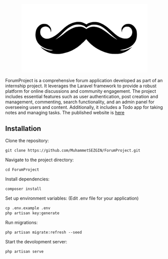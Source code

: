 <p align="center"><a href="https://dikbiyikforum.com.tr" target="_blank"><img src="public/images/logo.png" width="400" alt="Logo"></a></p>
ForumProject is a comprehensive forum application developed as part of an internship project. It leverages the Laravel framework to provide a robust platform for online discussions and community engagement. The project includes essential features such as user authentication, post creation and management, commenting, search functionality, and an admin panel for overseeing users and content. Additionally, it includes a Todo app for taking notes and managing tasks. The published website is <a href="https://dikbiyikforum.com.tr" target="_blank">here</a>

## Installation
Clone the repository:
```
git clone https://github.com/MuhammetSEZGIN/ForumProject.git
```
Navigate to the project directory:
```
cd ForumProject
```
Install dependencies:
```
composer install
```
Set up environment variables:
(Edit .env file for your application)
```
cp .env.example .env
php artisan key:generate
```
Run migrations:
```
php artisan migrate:refresh --seed
```
Start the devolopment server:
```
php artisan serve
```
